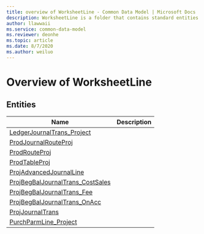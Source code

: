 ```yaml
---
title: overview of WorksheetLine - Common Data Model | Microsoft Docs
description: WorksheetLine is a folder that contains standard entities related to the Common Data Model.
author: llawwaii
ms.service: common-data-model
ms.reviewer: deonhe
ms.topic: article
ms.date: 8/7/2020
ms.author: weiluo
---
```


# Overview of WorksheetLine


## Entities

|Name|Description|
|---|---|
|[LedgerJournalTrans_Project](LedgerJournalTrans_Project.md)||
|[ProdJournalRouteProj](ProdJournalRouteProj.md)||
|[ProdRouteProj](ProdRouteProj.md)||
|[ProdTableProj](ProdTableProj.md)||
|[ProjAdvancedJournalLine](ProjAdvancedJournalLine.md)||
|[ProjBegBalJournalTrans_CostSales](ProjBegBalJournalTrans_CostSales.md)||
|[ProjBegBalJournalTrans_Fee](ProjBegBalJournalTrans_Fee.md)||
|[ProjBegBalJournalTrans_OnAcc](ProjBegBalJournalTrans_OnAcc.md)||
|[ProjJournalTrans](ProjJournalTrans.md)||
|[PurchParmLine_Project](PurchParmLine_Project.md)||
